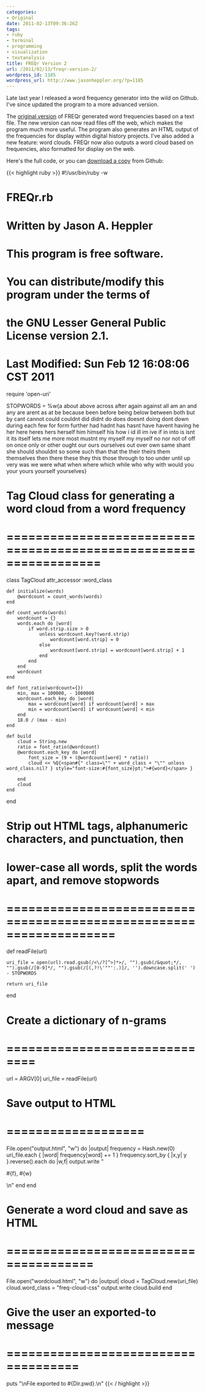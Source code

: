 ```yaml
---
categories:
- Original
date: 2011-02-13T09:36:26Z
tags:
- ruby
- terminal
- programming
- visualization
- textanalysis
title: FREQr Version 2
url: /2011/02/13/freqr-version-2/
wordpress_id: 1185
wordpress_url: http://www.jasonheppler.org/?p=1185
---
```


Late last year I released a word frequency generator into the wild on Github. I've since updated the program to a more advanced version.

The <a href="http://www.jasonheppler.org/2010/11/28/freqr-a-command-line-word-frequency-generator/">original version</a> of FREQr generated word frequencies based on a text file. The new version can now read files off the web, which makes the program much more useful. The program also generates an HTML output of the frequencies for display within digital history projects. I've also added a new feature: word clouds. FREQr now also outputs a word cloud based on frequencies, also formatted for display on the web.

Here's the full code, or you can <a href="https://github.com/hepplerj/FREQr">download a copy</a> from Github:

{{< highlight ruby >}}
#!/usr/bin/ruby -w

# FREQr.rb
#
# Written by Jason A. Heppler
#
# This program is free software.
# You can distribute/modify this program under the terms of
# the GNU Lesser General Public License version 2.1.
# 
# Last Modified: Sun Feb 12 16:08:06 CST 2011
 
require 'open-uri'
 
STOPWORDS = %w{a about above across after again against all am an and any are arent as at be because been before being below between both but by cant cannot could couldnt did didnt do does doesnt doing dont down during each few for form further had hadnt has hasnt have havent having he her here heres hers herself him himself his how i id ill im ive if in into is isnt it its itself lets me more most mustnt my myself my myself no nor not of off on once only or other ought our ours ourselves out over own same shant she should shouldnt so some such than that the their theirs them themselves then there these they this those through to too under until up very was we were what when where which while who why with would you your yours yourself yourselves}

# Tag Cloud class for generating a word cloud from a word frequency
# =================================================================
class TagCloud
    attr_accessor :word_class
 
    def initialize(words)
        @wordcount = count_words(words)
    end
 
    def count_words(words)
        wordcount = {}
        words.each do |word|
            if word.strip.size > 0
                unless wordcount.key?(word.strip)
                    wordcount[word.strip] = 0
                else
                    wordcount[word.strip] = wordcount[word.strip] + 1
                end
            end
        end
        wordcount
    end
 
    def font_ratio(wordcount={})
        min, max = 100000, - 1000000
        wordcount.each_key do |word|
            max = wordcount[word] if wordcount[word] > max
            min = wordcount[word] if wordcount[word] < min
        end
        18.0 / (max - min)
    end
 
    def build
        cloud = String.new
        ratio = font_ratio(@wordcount)
        @wordcount.each_key do |word|
            font_size = (9 + (@wordcount[word] * ratio))
            cloud << %Q{<span#{" class=\"" + word_class + "\"" unless word_class.nil? } style="font-size:#{font_size}pt;">#{word}</span> }
 
        end
        cloud
    end
 
end

# Strip out HTML tags, alphanumeric characters, and punctuation, then 
# lower-case all words, split the words apart, and remove stopwords 
# ===================================================================
def readFile(url)
 
    uri_file = open(url).read.gsub(/<\/?[^>]*>/, "").gsub(/&quot;*/, "").gsub(/[0-9]*/, "").gsub(/[(,?!\'""':.)]/, '').downcase.split(' ') - STOPWORDS
 
    return uri_file
 
end

# Create a dictionary of n-grams
# ==============================
url = ARGV[0]
uri_file = readFile(url)

# Save output to HTML
# ===================
File.open("output.html", "w") do |output|
        frequency = Hash.new(0)
        uri_file.each { |word| frequency[word] += 1 }
        frequency.sort_by { |x,y| y }.reverse().each do |w,f| 
            output.write "<p>#{f}, #{w}</p>\n"
        end
end

# Generate a word cloud and save as HTML
# ======================================
File.open("wordcloud.html", "w") do |output|
    cloud = TagCloud.new(uri_file)
    cloud.word_class = "freq-cloud-css"
    output.write cloud.build
end

# Give the user an exported-to message
# ====================================
puts "\nFile exported to #{Dir.pwd}.\n"
{{< / highlight >}}
